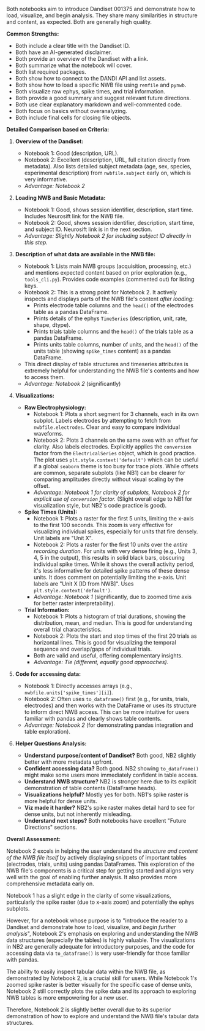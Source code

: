 Both notebooks aim to introduce Dandiset 001375 and demonstrate how to load, visualize, and begin analysis. They share many similarities in structure and content, as expected. Both are generally high quality.

**Common Strengths:**
*   Both include a clear title with the Dandiset ID.
*   Both have an AI-generated disclaimer.
*   Both provide an overview of the Dandiset with a link.
*   Both summarize what the notebook will cover.
*   Both list required packages.
*   Both show how to connect to the DANDI API and list assets.
*   Both show how to load a specific NWB file using `remfile` and `pynwb`.
*   Both visualize raw ephys, spike times, and trial information.
*   Both provide a good summary and suggest relevant future directions.
*   Both use clear explanatory markdown and well-commented code.
*   Both focus on basics without overanalyzing.
*   Both include final cells for closing file objects.

**Detailed Comparison based on Criteria:**

1.  **Overview of the Dandiset:**
    *   Notebook 1: Good (description, URL).
    *   Notebook 2: Excellent (description, URL, full citation directly from metadata). Also lists detailed subject metadata (age, sex, species, experimental description) from `nwbfile.subject` early on, which is very informative.
    *   *Advantage: Notebook 2*

2.  **Loading NWB and Basic Metadata:**
    *   Notebook 1: Good, shows session identifier, description, start time. Includes Neurosift link for the NWB file.
    *   Notebook 2: Good, shows session identifier, description, start time, and subject ID. Neurosift link is in the next section.
    *   *Advantage: Slightly Notebook 2 for including subject ID directly in this step.*

3.  **Description of what data are available in the NWB file:**
    *   Notebook 1: Lists main NWB groups (acquisition, processing, etc.) and mentions expected content based on prior exploration (e.g., `tools_cli.py`). Provides code examples (commented out) for listing keys.
    *   Notebook 2: This is a strong point for Notebook 2. It actively inspects and displays parts of the NWB file's content *after loading*:
        *   Prints electrode table columns and the `head()` of the electrodes table as a pandas DataFrame.
        *   Prints details of the ephys `TimeSeries` (description, unit, rate, shape, dtype).
        *   Prints trials table columns and the `head()` of the trials table as a pandas DataFrame.
        *   Prints units table columns, number of units, and the `head()` of the units table (showing `spike_times` content) as a pandas DataFrame.
    *   This direct display of table structures and timeseries attributes is extremely helpful for understanding the NWB file's contents and how to access them.
    *   *Advantage: Notebook 2* (significantly)

4.  **Visualizations:**
    *   **Raw Electrophysiology:**
        *   Notebook 1: Plots a short segment for 3 channels, each in its own subplot. Labels electrodes by attempting to fetch from `nwbfile.electrodes`. Clear and easy to compare individual waveforms.
        *   Notebook 2: Plots 3 channels on the same axes with an offset for clarity. Also labels electrodes. Explicitly applies the `conversion` factor from the `ElectricalSeries` object, which is good practice. The plot uses `plt.style.context('default')` which can be useful if a global `seaborn` theme is too busy for trace plots. While offsets are common, separate subplots (like NB1) can be clearer for comparing amplitudes directly without visual scaling by the offset.
        *   *Advantage: Notebook 1 for clarity of subplots, Notebook 2 for explicit use of `conversion` factor.* (Slight overall edge to NB1 for visualization style, but NB2's code practice is good).
    *   **Spike Times (Units):**
        *   Notebook 1: Plots a raster for the first 5 units, limiting the x-axis to the first 100 seconds. This zoom is very effective for visualizing individual spikes, especially for units that fire densely. Unit labels are "Unit X".
        *   Notebook 2: Plots a raster for the first 10 units over the *entire recording duration*. For units with very dense firing (e.g., Units 3, 4, 5 in the output), this results in solid black bars, obscuring individual spike times. While it shows the overall activity period, it's less informative for detailed spike patterns of these dense units. It does comment on potentially limiting the x-axis. Unit labels are "Unit X [ID from NWB]". Uses `plt.style.context('default')`.
        *   *Advantage: Notebook 1* (significantly, due to zoomed time axis for better raster interpretability).
    *   **Trial Information:**
        *   Notebook 1: Plots a histogram of trial durations, showing the distribution, mean, and median. This is good for understanding overall trial characteristics.
        *   Notebook 2: Plots the start and stop times of the first 20 trials as horizontal lines. This is good for visualizing the temporal sequence and overlap/gaps of individual trials.
        *   Both are valid and useful, offering complementary insights.
        *   *Advantage: Tie (different, equally good approaches).*

5.  **Code for accessing data:**
    *   Notebook 1: Directly accesses arrays (e.g., `nwbfile.units['spike_times'][i]`).
    *   Notebook 2: Often uses `to_dataframe()` first (e.g., for units, trials, electrodes) and then works with the DataFrame or uses its structure to inform direct NWB access. This can be more intuitive for users familiar with pandas and clearly shows table contents.
    *   *Advantage: Notebook 2* (for demonstrating pandas integration and table exploration).

6.  **Helper Questions Analysis:**
    *   **Understand purpose/content of Dandiset?** Both good, NB2 slightly better with more metadata upfront.
    *   **Confident accessing data?** Both good. NB2 showing `to_dataframe()` might make some users more immediately confident in table access.
    *   **Understand NWB structure?** NB2 is stronger here due to its explicit demonstration of table contents (DataFrame heads).
    *   **Visualizations helpful?** Mostly yes for both. NB1's spike raster is more helpful for dense units.
    *   **Viz made it harder?** NB2's spike raster makes detail hard to see for dense units, but not inherently misleading.
    *   **Understand next steps?** Both notebooks have excellent "Future Directions" sections.

**Overall Assessment:**

Notebook 2 excels in helping the user understand the *structure and content of the NWB file itself* by actively displaying snippets of important tables (electrodes, trials, units) using pandas DataFrames. This exploration of the NWB file's components is a critical step for getting started and aligns very well with the goal of enabling further analysis. It also provides more comprehensive metadata early on.

Notebook 1 has a slight edge in the clarity of some visualizations, particularly the spike raster (due to x-axis zoom) and potentially the ephys subplots.

However, for a notebook whose purpose is to "introduce the reader to a Dandiset and demonstrate how to load, visualize, and *begin further analysis*", Notebook 2's emphasis on exploring and understanding the NWB data structures (especially the tables) is highly valuable. The visualizations in NB2 are generally adequate for introductory purposes, and the code for accessing data via `to_dataframe()` is very user-friendly for those familiar with pandas.

The ability to easily inspect tabular data within the NWB file, as demonstrated by Notebook 2, is a crucial skill for users. While Notebook 1's zoomed spike raster is better visually for the specific case of dense units, Notebook 2 still correctly plots the spike data and its approach to exploring NWB tables is more empowering for a new user.

Therefore, Notebook 2 is slightly better overall due to its superior demonstration of how to explore and understand the NWB file's tabular data structures.